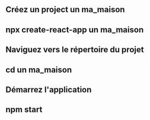 Créez  un project un ma_maison
---
npx create-react-app un ma_maison
---
Naviguez vers le répertoire du projet
---
cd un ma_maison
---
Démarrez l'application
---
npm start
---

